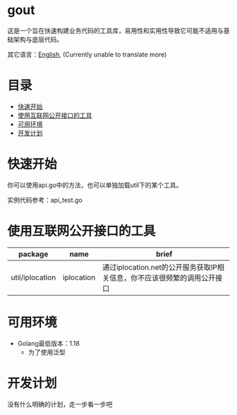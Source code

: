 # gout

这是一个旨在快速构建业务代码的工具库，易用性和实用性导致它可能不适用与基础架构与底层代码。

其它语言：[English](README.md), (Currently unable to translate more)

# 目录

<!-- TOC -->

* [快速开始](#快速开始)
* [使用互联网公开接口的工具](#使用互联网公开接口的工具)
* [可用环境](#可用环境)
* [开发计划](#开发计划)

<!-- TOC -->

# 快速开始

你可以使用api.go中的方法，也可以单独加载util下的某个工具。

实例代码参考：api_test.go

# 使用互联网公开接口的工具

| package         | name       | brief                                        |
|-----------------|------------|----------------------------------------------|
| util/iplocation | iplocation | 通过iplocation.net的公开服务获取IP相关信息，你不应该很频繁的调用公开接口 |

# 可用环境

- Golang最低版本：1.18
    - 为了使用泛型

# 开发计划

没有什么明确的计划，走一步看一步吧